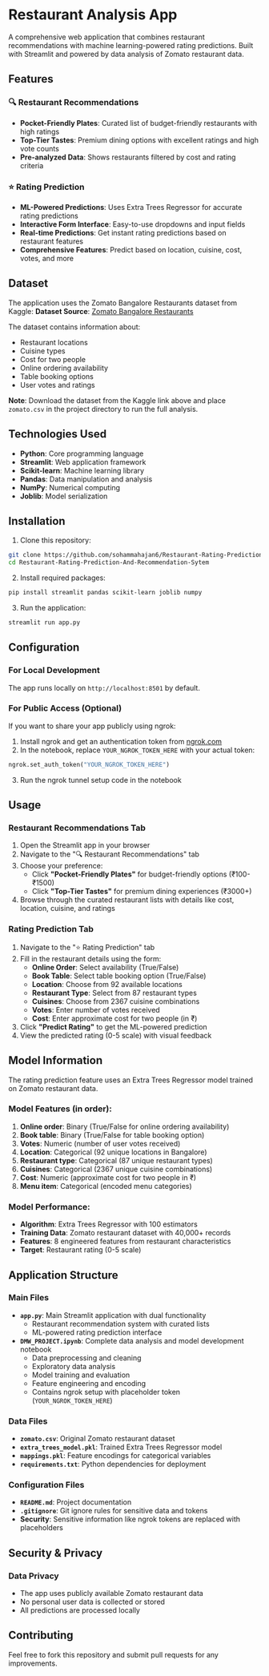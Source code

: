# Restaurant Analysis App

A comprehensive web application that combines restaurant recommendations with machine learning-powered rating predictions. Built with Streamlit and powered by data analysis of Zomato restaurant data.

## Features

### 🔍 Restaurant Recommendations
- **Pocket-Friendly Plates**: Curated list of budget-friendly restaurants with high ratings
- **Top-Tier Tastes**: Premium dining options with excellent ratings and high vote counts
- **Pre-analyzed Data**: Shows restaurants filtered by cost and rating criteria

### ⭐ Rating Prediction
- **ML-Powered Predictions**: Uses Extra Trees Regressor for accurate rating predictions
- **Interactive Form Interface**: Easy-to-use dropdowns and input fields
- **Real-time Predictions**: Get instant rating predictions based on restaurant features
- **Comprehensive Features**: Predict based on location, cuisine, cost, votes, and more

## Dataset

The application uses the Zomato Bangalore Restaurants dataset from Kaggle:
**Dataset Source**: [Zomato Bangalore Restaurants](https://www.kaggle.com/datasets/himanshupoddar/zomato-bangalore-restaurants)

The dataset contains information about:
- Restaurant locations
- Cuisine types
- Cost for two people
- Online ordering availability
- Table booking options
- User votes and ratings

**Note**: Download the dataset from the Kaggle link above and place `zomato.csv` in the project directory to run the full analysis.

## Technologies Used

- **Python**: Core programming language
- **Streamlit**: Web application framework
- **Scikit-learn**: Machine learning library
- **Pandas**: Data manipulation and analysis
- **NumPy**: Numerical computing
- **Joblib**: Model serialization

## Installation

1. Clone this repository:
```bash
git clone https://github.com/sohammahajan6/Restaurant-Rating-Prediction-And-Recommendation-Sytem.git
cd Restaurant-Rating-Prediction-And-Recommendation-Sytem
```

2. Install required packages:
```bash
pip install streamlit pandas scikit-learn joblib numpy
```

3. Run the application:
```bash
streamlit run app.py
```

## Configuration

### For Local Development
The app runs locally on `http://localhost:8501` by default.

### For Public Access (Optional)
If you want to share your app publicly using ngrok:

1. Install ngrok and get an authentication token from [ngrok.com](https://ngrok.com)
2. In the notebook, replace `YOUR_NGROK_TOKEN_HERE` with your actual token:
```python
ngrok.set_auth_token("YOUR_NGROK_TOKEN_HERE")
```
3. Run the ngrok tunnel setup code in the notebook


## Usage

### Restaurant Recommendations Tab
1. Open the Streamlit app in your browser
2. Navigate to the "🔍 Restaurant Recommendations" tab
3. Choose your preference:
   - Click **"Pocket-Friendly Plates"** for budget-friendly options (₹100-₹1500)
   - Click **"Top-Tier Tastes"** for premium dining experiences (₹3000+)
4. Browse through the curated restaurant lists with details like cost, location, cuisine, and ratings

### Rating Prediction Tab
1. Navigate to the "⭐ Rating Prediction" tab
2. Fill in the restaurant details using the form:
   - **Online Order**: Select availability (True/False)
   - **Book Table**: Select table booking option (True/False)
   - **Location**: Choose from 92 available locations
   - **Restaurant Type**: Select from 87 restaurant types
   - **Cuisines**: Choose from 2367 cuisine combinations
   - **Votes**: Enter number of votes received
   - **Cost**: Enter approximate cost for two people (in ₹)
3. Click **"Predict Rating"** to get the ML-powered prediction
4. View the predicted rating (0-5 scale) with visual feedback

## Model Information

The rating prediction feature uses an Extra Trees Regressor model trained on Zomato restaurant data.

### Model Features (in order):
1. **Online order**: Binary (True/False for online ordering availability)
2. **Book table**: Binary (True/False for table booking option)
3. **Votes**: Numeric (number of user votes received)
4. **Location**: Categorical (92 unique locations in Bangalore)
5. **Restaurant type**: Categorical (87 unique restaurant types)
6. **Cuisines**: Categorical (2367 unique cuisine combinations)
7. **Cost**: Numeric (approximate cost for two people in ₹)
8. **Menu item**: Categorical (encoded menu categories)

### Model Performance:
- **Algorithm**: Extra Trees Regressor with 100 estimators
- **Training Data**: Zomato restaurant dataset with 40,000+ records
- **Features**: 8 engineered features from restaurant characteristics
- **Target**: Restaurant rating (0-5 scale)

## Application Structure

### Main Files
- **`app.py`**: Main Streamlit application with dual functionality
  - Restaurant recommendation system with curated lists
  - ML-powered rating prediction interface
- **`DMW_PROJECT.ipynb`**: Complete data analysis and model development notebook
  - Data preprocessing and cleaning
  - Exploratory data analysis
  - Model training and evaluation
  - Feature engineering and encoding
  - Contains ngrok setup with placeholder token (`YOUR_NGROK_TOKEN_HERE`)

### Data Files
- **`zomato.csv`**: Original Zomato restaurant dataset
- **`extra_trees_model.pkl`**: Trained Extra Trees Regressor model
- **`mappings.pkl`**: Feature encodings for categorical variables
- **`requirements.txt`**: Python dependencies for deployment

### Configuration Files
- **`README.md`**: Project documentation
- **`.gitignore`**: Git ignore rules for sensitive data and tokens
- **Security**: Sensitive information like ngrok tokens are replaced with placeholders

## Security & Privacy


### Data Privacy
- The app uses publicly available Zomato restaurant data
- No personal user data is collected or stored
- All predictions are processed locally

## Contributing

Feel free to fork this repository and submit pull requests for any improvements.
